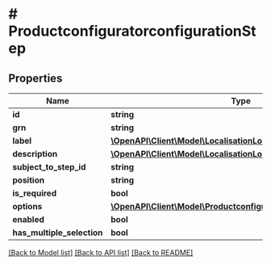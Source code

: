 # # ProductconfiguratorconfigurationStep


## Properties 


Name | Type | Description | Notes
------------ | ------------- | ------------- | -------------
**id**| **string** |   | [optional]
**grn**| **string** |   | [optional]
**label**| [**\OpenAPI\Client\Model\LocalisationLocalizedText**](LocalisationLocalizedText.md) |   | [optional]
**description**| [**\OpenAPI\Client\Model\LocalisationLocalizedText**](LocalisationLocalizedText.md) |   | [optional]
**subject_to_step_id**| **string** |   | [optional]
**position**| **string** |   | [optional]
**is_required**| **bool** |   | [optional]
**options**| [**\OpenAPI\Client\Model\ProductconfiguratorconfigurationOption[]**](ProductconfiguratorconfigurationOption.md) |   | [optional]
**enabled**| **bool** |   | [optional]
**has_multiple_selection**| **bool** |   | [optional]


[[Back to Model list]](../../README.md#models) [[Back to API list]](../../README.md#endpoints) [[Back to README]](../../README.md)

